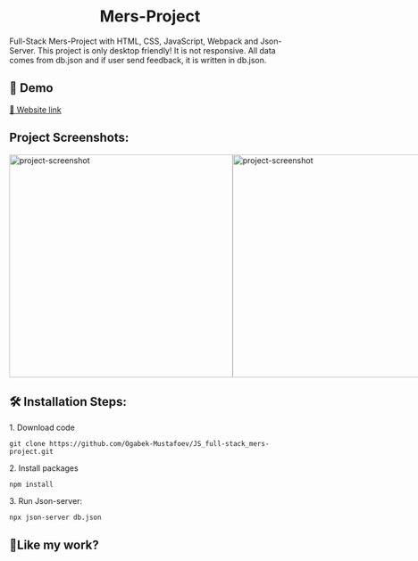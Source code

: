 <h1 align="center" id="title">Mers-Project</h1>

<p id="description">Full-Stack Mers-Project with HTML, CSS, JavaScript, Webpack and Json-Server. 
This project is only desktop friendly! It is not responsive. All data comes from db.json and if user send feedback, it is written in db.json.</p>

<h2>🚀 Demo</h2>

[🔗 Website link](https://js-full-stack-mers-project.vercel.app/)

<h2>Project Screenshots:</h2>
 <div style="display: flex; justify-content: space-between; width:100%;">
  <img src="https://charming-semolina-34cdcd.netlify.app/assets/Blog-post/blog1.png" alt="project-screenshot" width="400">
  <img src="https://charming-semolina-34cdcd.netlify.app/assets/Blog-post/blog2.png" alt="project-screenshot" width="400">
</div>

<h2>🛠️ Installation Steps:</h2>

<p>1. Download code</p>

```
git clone https://github.com/Ogabek-Mustafoev/JS_full-stack_mers-project.git
```

<p>2. Install packages</p>

```
npm install
```

<p>3. Run Json-server:</p>

```
npx json-server db.json
```

<h2>💖Like my work?</h2>
